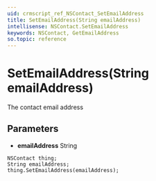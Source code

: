 ```yaml
---
uid: crmscript_ref_NSContact_SetEmailAddress
title: SetEmailAddress(String emailAddress)
intellisense: NSContact.SetEmailAddress
keywords: NSContact, GetEmailAddress
so.topic: reference
---
```


# SetEmailAddress(String emailAddress)

The contact email address

## Parameters

* **emailAddress** String

```crmscript
NSContact thing;
String emailAddress;
thing.SetEmailAddress(emailAddress);
```

